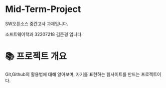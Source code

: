 # Mid-Term-Project
SW오픈소스 중간고사 과제입니다.


소프트웨어학과 32207218 김준경 입니다.

# 📚 프로젝트 개요

Git,Github의 활용법에 대해 알아보며, 자기를 표현하는 웹사이트를 만드는 프로젝트이다.

